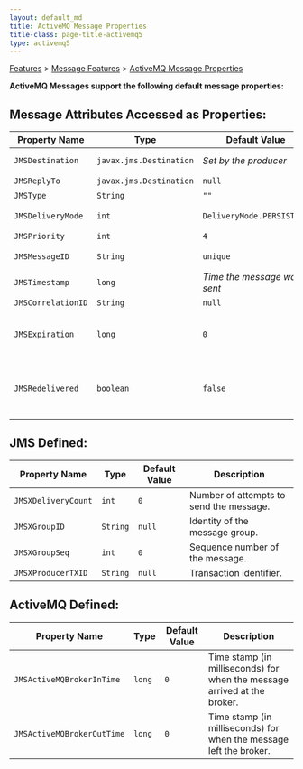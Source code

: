 ```yaml
---
layout: default_md
title: ActiveMQ Message Properties 
title-class: page-title-activemq5
type: activemq5
---
```


[Features](features) > [Message Features](message-features) > [ActiveMQ Message Properties](activemq-message-properties)


**ActiveMQ Messages support the following default message properties:**

Message Attributes Accessed as Properties:
------------------------------------------

Property Name|Type|Default Value|Description
---|---|---|---
`JMSDestination`|`javax.jms.Destination`|_Set by the producer_|Destination used by the producer.
`JMSReplyTo`|`javax.jms.Destination`|`null`|User defined.
`JMSType`|`String`|`""`|User defined.
`JMSDeliveryMode`|`int`|`DeliveryMode.PERSISTENT`|Indicator if messages should be persisted.
`JMSPriority`|`int`|`4`|Value from `0-9`.
`JMSMessageID`|`String`|`unique`|Unique identifier for the message.
`JMSTimestamp`|`long`|_Time the message was sent_|Time in milliseconds.
`JMSCorrelationID`|`String`|`null`|User defined.
`JMSExpiration`|`long`|`0`|Time in milliseconds to expire the message. A value of `0` means never expire.
`JMSRedelivered`|`boolean`|`false`|`true` if the message is being resent to the consumer, persisted via [persistJMSRedelivered](per-destination-policies)

JMS Defined:
------------
Property Name|Type|Default Value|Description
---|---|---|---
`JMSXDeliveryCount`|`int`|`0`|Number of attempts to send the message.
`JMSXGroupID`|`String`|`null`|Identity of the message group.
`JMSXGroupSeq`|`int`|`0`|Sequence number of the message.
`JMSXProducerTXID`|`String`|`null`|Transaction identifier.

ActiveMQ Defined:
-----------------
Property Name|Type|Default Value|Description
---|---|---|---
`JMSActiveMQBrokerInTime`|`long`|`0`|Time stamp (in milliseconds) for when the message arrived at the broker.
`JMSActiveMQBrokerOutTime`|`long`|`0`|Time stamp (in milliseconds) for when the message left the broker.

